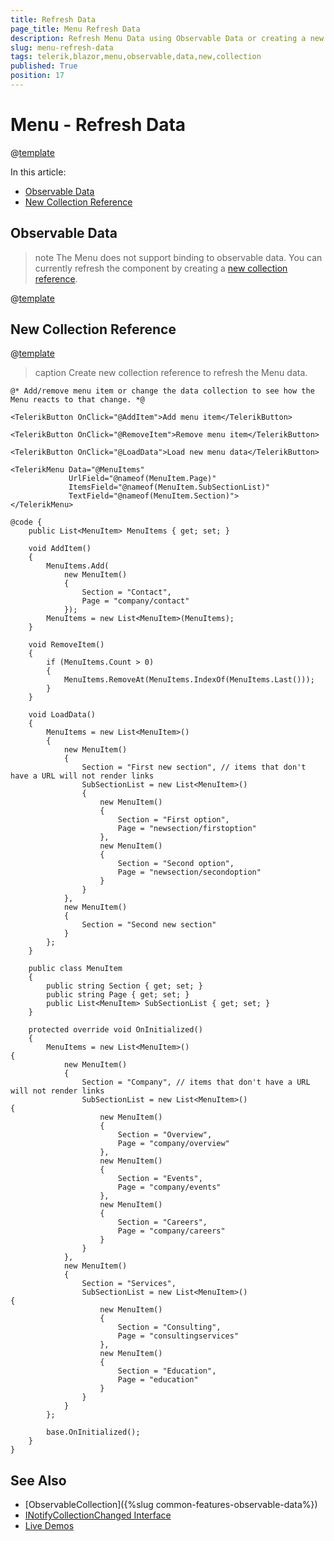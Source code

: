 ```yaml
---
title: Refresh Data
page_title: Menu Refresh Data
description: Refresh Menu Data using Observable Data or creating a new Collection reference.
slug: menu-refresh-data
tags: telerik,blazor,menu,observable,data,new,collection
published: True
position: 17
---
```


# Menu - Refresh Data

@[template](/_contentTemplates/common/observable-data.md#intro)

In this article:
- [Observable Data](#observable-data)
- [New Collection Reference](#new-collection-reference)

## Observable Data

>note The Menu does not support binding to observable data. You can currently refresh the component by creating a [new collection reference](#new-collection-reference).

@[template](/_contentTemplates/common/observable-data.md#observable-data)

## New Collection Reference

@[template](/_contentTemplates/common/observable-data.md#refresh-data)

>caption Create new collection reference to refresh the Menu data.

````CSHTML
@* Add/remove menu item or change the data collection to see how the Menu reacts to that change. *@

<TelerikButton OnClick="@AddItem">Add menu item</TelerikButton>

<TelerikButton OnClick="@RemoveItem">Remove menu item</TelerikButton>

<TelerikButton OnClick="@LoadData">Load new menu data</TelerikButton>

<TelerikMenu Data="@MenuItems"
             UrlField="@nameof(MenuItem.Page)"
             ItemsField="@nameof(MenuItem.SubSectionList)"
             TextField="@nameof(MenuItem.Section)">
</TelerikMenu>

@code {
    public List<MenuItem> MenuItems { get; set; }

    void AddItem()
    {
        MenuItems.Add(
            new MenuItem()
            {
                Section = "Contact",
                Page = "company/contact"
            });
        MenuItems = new List<MenuItem>(MenuItems);
    }

    void RemoveItem()
    {
        if (MenuItems.Count > 0)
        {
            MenuItems.RemoveAt(MenuItems.IndexOf(MenuItems.Last()));
        }
    }

    void LoadData()
    {
        MenuItems = new List<MenuItem>()
        {
            new MenuItem()
            {
                Section = "First new section", // items that don't have a URL will not render links
                SubSectionList = new List<MenuItem>()
                {
                    new MenuItem()
                    {
                        Section = "First option",
                        Page = "newsection/firstoption"
                    },
                    new MenuItem()
                    {
                        Section = "Second option",
                        Page = "newsection/secondoption"
                    }
                }
            },
            new MenuItem()
            {
                Section = "Second new section"
            }
        };
    }

    public class MenuItem
    {
        public string Section { get; set; }
        public string Page { get; set; }
        public List<MenuItem> SubSectionList { get; set; }
    }

    protected override void OnInitialized()
    {
        MenuItems = new List<MenuItem>()
{
            new MenuItem()
            {
                Section = "Company", // items that don't have a URL will not render links
                SubSectionList = new List<MenuItem>()
{
                    new MenuItem()
                    {
                        Section = "Overview",
                        Page = "company/overview"
                    },
                    new MenuItem()
                    {
                        Section = "Events",
                        Page = "company/events"
                    },
                    new MenuItem()
                    {
                        Section = "Careers",
                        Page = "company/careers"
                    }
                }
            },
            new MenuItem()
            {
                Section = "Services",
                SubSectionList = new List<MenuItem>()
{
                    new MenuItem()
                    {
                        Section = "Consulting",
                        Page = "consultingservices"
                    },
                    new MenuItem()
                    {
                        Section = "Education",
                        Page = "education"
                    }
                }
            }
        };

        base.OnInitialized();
    }
}
````

## See Also

  * [ObservableCollection]({%slug common-features-observable-data%})
  * [INotifyCollectionChanged Interface](https://docs.microsoft.com/en-us/dotnet/api/system.collections.specialized.inotifycollectionchanged?view=netframework-4.8)
  * [Live Demos](https://demos.telerik.com/blazor-ui/)